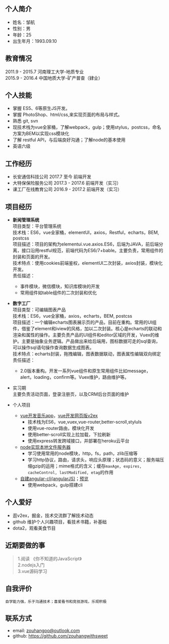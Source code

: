 ## 个人简介
* 姓名：邹航
* 性别：男
* 年龄：25
* 出生年月：1993.09.10

## 教育情况 
2011.9 - 2015.7 河南理工大学-地质专业  
2015.9 - 2016.4 中国地质大学-矿产普查（肄业）
## 个人技能
* 掌握 ES5、6等原生JS开发。
* 掌握 PhotoShop、html/css,来实现页面的布局与样式。
* 熟悉 git, svn
* 现技术栈为vue全家桶，了解webpack，gulp；使用stylus，postcss，命名方案为BEM以实现css模块化
* 了解 restful API，与后端良好沟通；了解node的基本使用
* 英语六级

## 工作经历
* 长安通信科技公司 2017.7 至今 前端开发
* 大特保保险服务公司 2017.3 - 2017.6 前端开发（实习）
* 课工厂在线教育公司 2016.9 - 2017.2 前端开发（实习）

## 项目经历
* **新闻管理系统**  
    项目类型：平台管理系统  
    技术栈：ES6，vue全家桶，elementUI，axios，Restful，echarts，BEM, postcss  
    项目描述：项目的架构为elementui.vue.axios.ES6，后端为JAVA，前后端分离，接口沿用restful规范，前端代码为ES6/7+bable。主要负责，常用组件的封装和页面的开发。  
    技术特点：使用cookies前端鉴权，elementUI二次封装，axios封装，模块化开发。  
    责任描述：
    - 事件模块，微信模块，知识库模块的开发
    - 常用组件如table组件的二次封装和优化
* **数字工厂**  
    项目类型：可编辑图表产品  
    技术栈：ES6，vue全家桶，axios，echarts，BEM, postcss  
    项目描述：一个编辑echarts图表展示页的产品，目前在重构。常用的UI组件，借鉴了element和iview的风格，加以二次封装。核心是echarts的联动和渲染和属性的操作。主要负责产品的UI组件和editor区域的开发，Vuex的维护。主要是抽象业务逻辑。产品做出来给后端用，图标数据可走的sql查询，可以操作sql语句操作查询数据生成图表。  
    技术特点：echarts封装，拖拽编辑，图表数据联动，图表属性编辑双向绑定  
    责任描述：
    - 2.0版本重构。开发一系列vue组件和原生常用组件比如message，alert，loading，confirm等。Vuex维护，路由维护等。

* 实习期  
    主要负责活动页面，登录注册页，以及CRM后台页面的维护

* 个人项目  
    - [vue开发音乐app](https://fierce-basin-90527.herokuapp.com/#/singer)，[vue开发网页版v2ex](https://v2ex-vue.herokuapp.com/)
        * 技术栈为ES6，vue,vuex,vue-router,better-scroll,styluls
        * 使用vue-router路由，模块化开发
        * 使用better-scroll实现上拉加载，下拉刷新
        * 使用express转发跨域接口，并部署在heroku云平台
    - [node实现本地文件服务器](https://github.com/zouhangwithsweet/nodeLearn)
        - 学习使用常用的node模块，http，fs，path，zlib压缩等
        - 学习http协议，路由，请求头，响应头原理；状态码的意义；服务端压缩gzip的运用；mime格式的含义；缓存`maxAge, expires, cacheControl, lastModified, etag`的作用
    - [自建angular-cli(angularJS)](https://github.com/zouhangwithsweet/angular-spa)；[预览](https://zouhangwithsweet.github.io/angular-spa/build/#/app/index)
        - 使用webpack，gulp搭建cli



## 个人爱好
* 逛v2ex，掘金，技术交流群了解技术动态
* github 维护个人兴趣项目，看技术书籍，补基础
* dota2，观看美食节目

## 近期要做的事
> 1.阅读 《你不知道的JavaScript》  
 2.nodejs入门  
 3.vue源码学习  

## 自我评价
    自学能力强，乐于沟通技术；喜爱看书和竞技游戏，乐观积极
## 联系方式
* email: zouhangoo@outlook.com
* github: https://github.com/zouhangwithsweet
